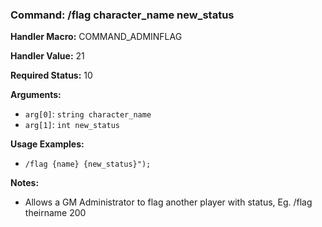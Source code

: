 ### Command: /flag character_name new_status

**Handler Macro:** COMMAND_ADMINFLAG

**Handler Value:** 21

**Required Status:** 10

**Arguments:**
- `arg[0]`: `string character_name`
- `arg[1]`: `int new_status`

**Usage Examples:**
- `/flag {name} {new_status}");`

**Notes:**
- Allows a GM Administrator to flag another player with status, Eg. /flag theirname 200